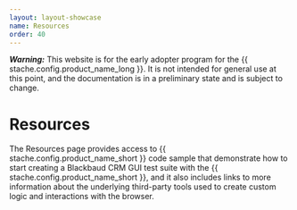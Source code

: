 ```yaml
---
layout: layout-showcase
name: Resources
order: 40
---
```


<p class="alert alert-warning"><strong><em>Warning:</em></strong> This website is for the early adopter program for the {{ stache.config.product_name_long }}. It is not intended for general use at this point, and the documentation is in a preliminary state and is subject to change.</p>

# Resources
The Resources page provides access to {{ stache.config.product_name_short }} code sample that demonstrate how to start creating a Blackbaud CRM GUI test suite with the {{ stache.config.product_name_short }}, and it also includes links to more information about the underlying third-party tools used to create custom logic and interactions with the browser.